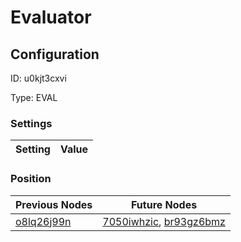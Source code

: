 # Evaluator
## Configuration
ID:  u0kjt3cxvi

Type: EVAL 


### Settings
| Setting | Value  |
| :------------------------ | ---------------------------------------- |
 




### Position
| Previous Nodes | Future Nodes |
| :------------- | ------------ |
| [o8lq26j99n](./o8lq26j99n.md) | [7050iwhzic](./7050iwhzic.md), [br93gz6bmz](./br93gz6bmz.md) |